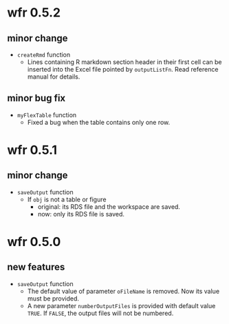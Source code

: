 # wfr 0.5.2

## minor change
* `createRmd` function
    * Lines containing R markdown section header in their first cell can be inserted into the Excel file pointed by `outputListFn`. Read reference manual for details.
    
## minor bug fix
* `myFlexTable` function
    * Fixed a bug when the table contains only one row.


# wfr 0.5.1

## minor change
* `saveOutput` function
    * If `obj` is not a table or figure
        * original: its RDS file and the workspace are saved.
        * now: only its RDS file is saved.


# wfr 0.5.0

## new features

* `saveOutput` function
    * The default value of parameter `oFileName` is removed. Now its value must be provided.
    * A new parameter `numberOutputFiles` is provided with default value `TRUE`. If `FALSE`, the output files will not be numbered.
